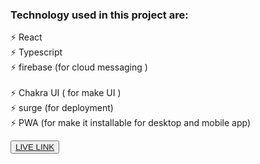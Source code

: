 <h3> Technology used in this project are: </h3>

⚡ React </br>
⚡ Typescript </br>
⚡ firebase (for cloud messaging ) </br>    
⚡ Chakra UI ( for make UI )</br>
⚡ surge (for deployment) </br>
⚡ PWA (for make it installable for desktop and mobile app) 

<button><a href="https://lonely-bedroom.surge.sh/" >LIVE LINK</a></button>

